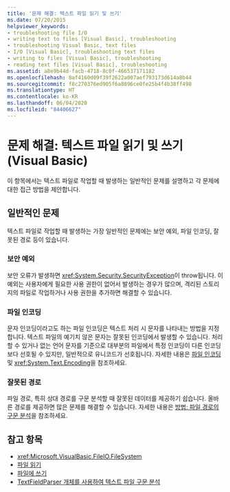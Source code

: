 ```yaml
---
title: '문제 해결: 텍스트 파일 읽기 및 쓰기'
ms.date: 07/20/2015
helpviewer_keywords:
- troubleshooting file I/O
- writing text to files [Visual Basic], troubleshooting
- troubleshooting Visual Basic, text files
- I/O [Visual Basic], troubleshooting text files
- writing to files [Visual Basic], troubleshooting
- reading text files [Visual Basic], troubleshooting
ms.assetid: a8e9b44d-facb-4718-8c0f-466537171182
ms.openlocfilehash: 8af4160d09f39f2622a007aef793173d614a8b44
ms.sourcegitcommit: f8c270376ed905f6a8896ce0fe25b4f4b38ff498
ms.translationtype: HT
ms.contentlocale: ko-KR
ms.lasthandoff: 06/04/2020
ms.locfileid: "84406627"
---
```

# <a name="troubleshooting-reading-from-and-writing-to-text-files-visual-basic"></a>문제 해결: 텍스트 파일 읽기 및 쓰기(Visual Basic)

이 항목에서는 텍스트 파일로 작업할 때 발생하는 일반적인 문제를 설명하고 각 문제에 대한 접근 방법을 제안합니다.  
  
## <a name="common-problems"></a>일반적인 문제  

 텍스트 파일로 작업할 때 발생하는 가장 일반적인 문제에는 보안 예외, 파일 인코딩, 잘못된 경로 등이 있습니다.  
  
### <a name="security-exceptions"></a>보안 예외  

 보안 오류가 발생하면 <xref:System.Security.SecurityException>이 throw됩니다. 이 예외는 사용자에게 필요한 사용 권한이 없어서 발생하는 경우가 많으며, 격리된 스토리지의 파일로 작업하거나 사용 권한을 추가하면 해결할 수 있습니다.  
  
### <a name="file-encodings"></a>파일 인코딩  

 문자 인코딩이라고도 하는 파일 인코딩은 텍스트 처리 시 문자를 나타내는 방법을 지정합니다. 텍스트 파일의 예기치 않은 문자는 잘못된 인코딩에서 발생할 수 있습니다. 처리할 수 있거나 없는 언어 문자를 기준으로 대부분의 파일에서 특정 인코딩이 다른 인코딩보다 선호될 수 있지만, 일반적으로 유니코드가 선호됩니다. 자세한 내용은 [파일 인코딩](file-encodings.md) 및 <xref:System.Text.Encoding>을 참조하세요.  
  
### <a name="incorrect-paths"></a>잘못된 경로  

 파일 경로, 특히 상대 경로를 구문 분석할 때 잘못된 데이터를 제공하기 쉽습니다. 올바른 경로를 제공하면 많은 문제를 해결할 수 있습니다. 자세한 내용은 [방법: 파일 경로의 구문 분석](how-to-parse-file-paths.md)을 참조하세요.  
  
## <a name="see-also"></a>참고 항목

- <xref:Microsoft.VisualBasic.FileIO.FileSystem>
- [파일 읽기](reading-from-files.md)
- [파일에 쓰기](writing-to-files.md)
- [TextFieldParser 개체를 사용하여 텍스트 파일 구문 분석](parsing-text-files-with-the-textfieldparser-object.md)
